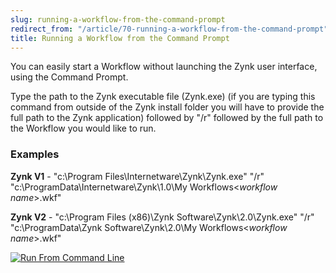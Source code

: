 ```yaml
---
slug: running-a-workflow-from-the-command-prompt
redirect_from: "/article/70-running-a-workflow-from-the-command-prompt"
title: Running a Workflow from the Command Prompt
---
```

You can easily start a Workflow without launching the Zynk user interface, using the Command Prompt.

Type the path to the Zynk executable file (Zynk.exe) (if you are typing this command from outside of the Zynk install folder you will have to provide the full path to the Zynk application) followed by "/r" followed by the full path to the Workflow you would like to run.

### Examples
**Zynk V1** - "c:\Program Files\Internetware\Zynk\Zynk.exe" "/r" "c:\ProgramData\Internetware\Zynk\1.0\My Workflows\<*workflow  name*>.wkf"

**Zynk V2** - "c:\Program Files (x86)\Zynk Software\Zynk\2.0\Zynk.exe" "/r"  "c:\ProgramData\Zynk Software\Zynk\2.0\My Workflows\<*workflow  name*>.wkf"

[![Run From Command Line](http://www.zynk.com/images/v2/run_from_command_line.png)](http://www.zynk.com/images/v2/run_from_command_line.png)